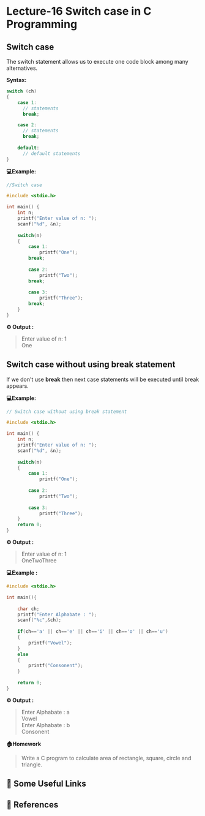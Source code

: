 # Lecture-16 Switch case in C Programming 

## Switch case

The switch statement allows us to execute one code block among many alternatives.

**Syntax:**
```c
switch (ch)
​{
    case 1:
      // statements
      break;

    case 2:
      // statements
      break;
   
    default:
      // default statements
}

```

**💻Example:**

```c
//Switch case 

#include <stdio.h>

int main() {
    int n;
    printf("Enter value of n: ");
    scanf("%d", &n);
    
    switch(n)
    {
        case 1:
            printf("One");
        break;
        
        case 2:
            printf("Two");
        break;
        
        case 3:
            printf("Three");
        break;
    }
}
```
**⚙️ Output :** 
>Enter value of n: 1 <br>
One        

## Switch case without using break statement

If we don't use **break** then next case statements will be executed until break appears.

**💻Example:**

```c
// Switch case without using break statement

#include <stdio.h>

int main() {
    int n;
    printf("Enter value of n: ");
    scanf("%d", &n);
    
    switch(n)
    {
        case 1:
            printf("One");
        
        case 2:
            printf("Two");
        
        case 3:
            printf("Three");
    }
    return 0;
}
```
**⚙️ Output :** 
>Enter value of n: 1 <br>
OneTwoThree               

**💻Example :**

```c
#include <stdio.h>

int main(){
    
    char ch;
    printf("Enter Alphabate : ");
    scanf("%c",&ch);
    
    if(ch=='a' || ch=='e' || ch=='i' || ch=='o' || ch=='u')
    {
        printf("Vowel");
    }
    else
    {
        printf("Consonent");
    }
    
    return 0;
}
```
**⚙️ Output :** 
>Enter Alphabate : a<br>
Vowel<br>
Enter Alphabate : b<br>
Consonent

**🏠Homework**
> Write a C program to calculate area of rectangle, square, circle and triangle.

## 🔗 Some Useful Links

## 📖 References
